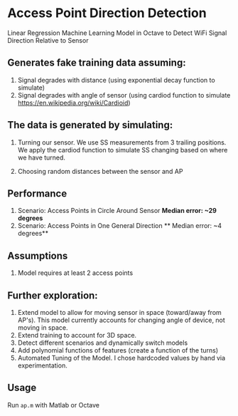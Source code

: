 # Access Point Direction Detection

Linear Regression Machine Learning Model in Octave to Detect WiFi Signal Direction Relative to Sensor

## Generates fake training data assuming:

  1. Signal degrades with distance (using exponential decay function to simulate)
  2. Signal degrades with angle of sensor (using cardiod function to simulate https://en.wikipedia.org/wiki/Cardioid)

## The data is generated by simulating:

1. Turning our sensor. 
We use SS measurements from 3 trailing positions. 
We apply the cardiod function to simulate SS changing based on where we have turned.

2. Choosing random distances between the sensor and AP

## Performance
  1. Scenario: Access Points in Circle Around Sensor **Median error: ~29 degrees**
  2. Scenario: Access Points in One General Direction ** Median error: ~4 degrees** 

## Assumptions
  1. Model requires at least 2 access points

## Further exploration:
  1. Extend model to allow for moving sensor in space (toward/away from AP's). This model currently accounts for changing angle of device, not moving in space.
  2. Extend training to account for 3D space.
  3. Detect different scenarios and dynamically switch models
  4. Add polynomial functions of features (create a function of the turns)
  4. Automated Tuning of the Model. I chose hardcoded values by hand via experimentation.
  
## Usage
Run `ap.m` with Matlab or Octave

